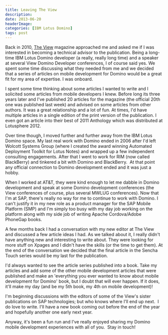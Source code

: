 ```yaml
---
title: Leaving The View
description: 
date: 2013-06-20
headerImage: 
categories: [IBM Lotus Domino]
tags: post
---
```


Back in 2010, [The View](http://eview.com) magazine approached me and asked me if I was interested in becoming a technical advisor to the publication. Being a long-time IBM Lotus Domino developer (a really, really long time) and a speaker at several View Domino Developer conferences, I of course said yes. We spent some time discussing what they needed from me and we decided that a series of articles on mobile development for Domino would be a great fit for my area of expertise. I was onboard.

I spent some time thinking about some articles I wanted to write and I solicited some articles from mobile developers I knew. Before long its three years later and I've published 20 articles for the magazine (the official 20th one was published last week) and advised on some articles from other authors. It was a great relationship and a lot of fun. At times, I'd have multiple articles in a single edition of the print version of the publication. I even got an article into their best of 2011 Anthology which was distributed at Lotusphere 2012.

Over time though, I moved further and further away from the IBM Lotus Domino space. My last real work with Domino ended in 2006 after I'd left Wolcott Systems Group (where I created the award winning Automated Deployment Toolkit for Lotus Notes) and wrapped up a few independent consulting engagements. After that I went to work for RIM (now called BlackBerry) and tinkered a bit with Domino and BlackBerry.  At that point any official connection to Domino development ended and it was just a hobby.

When I worked at AT&T, they were kind enough to let me dabble in Domino development and speak at some Domino development conferences (the View conferences of course, plus several MWLUG conferences). Now that I'm at SAP, there's really no way for me to continue to work with Domino. I can't justify it in my new role as a product manager for the SAP Mobile Platform (SMP) and I'm simply too busy with my day job working on the platform along with my side job of writing Apache Cordova/Adobe PhoneGap books.

A few months back I had a conversation with my new editor at The View and discussed a few article ideas I had. As we talked about it, I really didn't have anything new and interesting to write about. They were looking for more stuff on Xpages and I didn't have the skills (or the time to get them). At the end of the conversation we decided that the final article in the Sencha Touch series would be my last for the publication.

I'd always wanted to see the article series published into a book. Take my articles and add some of the other mobile development articles that were published and make an 'everything you ever wanted to know about mobile development for Domino' book, but I doubt that will ever happen. If it does, it'll make my day (and be my 5th book, my 4th on mobile development)!

I'm beginning discussions with the editors of some of the View's sister publications on SAP technologies; but who knows where I'll end up next.  I do love to write. I'll have a new book coming out before the end of the year and hopefully another one early next year.

Anyway, it's been a fun run and I've really enjoyed sharing my Domino mobile development experiences with all of you.  Stay in touch!